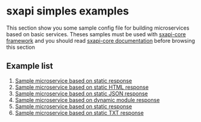 sxapi simples examples
======================

This section show you some sample config file for building microservices based 
on basic services. 
Theses samples must be used with 
[sxapi-core framework](https://github.com/startxfr/sxapi-core) and you should
read 
[sxapi-core documentation](https://github.com/startxfr/sxapi-core/tree/v0.0.57-docker/docs) 
before browsing this section 

Example list
------------
1. [Sample microservice based on static response](hello/)
2. [Sample microservice based on static HTML response](html/)
3. [Sample microservice based on static JSON response](json/)
4. [Sample microservice based on dynamic module response](module/)
5. [Sample microservice based on static response](ping/)
6. [Sample microservice based on static TXT response](txt/)
